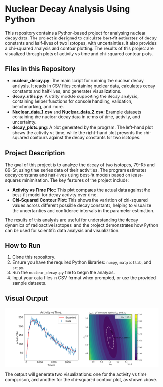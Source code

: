 
# Nuclear Decay Analysis Using Python

This repository contains a Python-based project for analysing nuclear decay data. The project is designed to calculate best-fit estimates of decay constants and half-lives of two isotopes, with uncertainties. It also provides a chi-squared analysis and contour plotting. The results of this project are visualized through plots of activity vs time and chi-squared contour plots.

## Files in this Repository

- **nuclear_decay.py**: The main script for running the nuclear decay analysis. It reads in CSV files containing nuclear data, calculates decay constants and half-lives, and generates visualizations.
- **decay_utils.py**: A utility module supporting the decay analysis, containing helper functions for console handling, validation, benchmarking, and more.
- **Nuclear_data_1.csv** and **Nuclear_data_2.csv**: Example datasets containing the nuclear decay data in terms of time, activity, and uncertainty.
- **decay_plots.png**: A plot generated by the program. The left-hand plot shows the activity vs time, while the right-hand plot presents the chi-squared contours against the decay constants for two isotopes.

## Project Description

The goal of this project is to analyze the decay of two isotopes, 79-Rb and 89-Sr, using time series data of their activities. The program estimates decay constants and half-lives using best-fit models based on least-squares minimization. The key features of the project include:

- **Activity vs Time Plot**: This plot compares the actual data against the best-fit model for decay activity over time.
- **Chi-Squared Contour Plot**: This shows the variation of chi-squared values across different possible decay constants, helping to visualize the uncertainties and confidence intervals in the parameter estimation.

The results of this analysis are useful for understanding the decay dynamics of radioactive isotopes, and the project demonstrates how Python can be used for scientific data analysis and visualization.

## How to Run

1. Clone this repository.
2. Ensure you have the required Python libraries: `numpy`, `matplotlib`, and `scipy`.
3. Run the `nuclear_decay.py` file to begin the analysis.
4. Input your data files in CSV format when prompted, or use the provided sample datasets.

## Visual Output

![Decay Plots](./decay_plots.png)

The output will generate two visualizations: one for the activity vs time comparison, and another for the chi-squared contour plot, as shown above.
